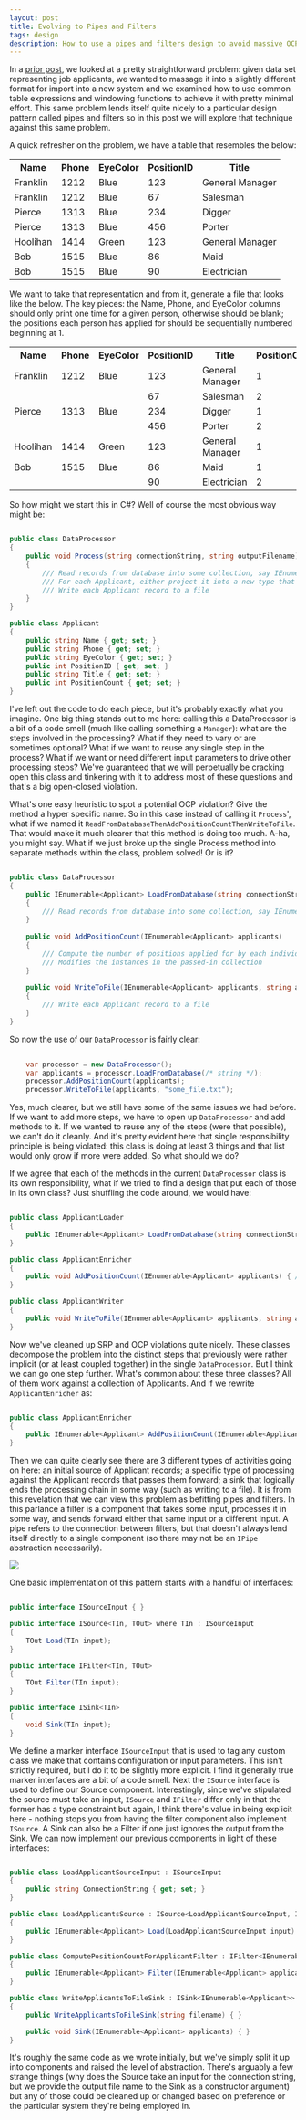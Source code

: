 ```yaml
---
layout: post
title: Evolving to Pipes and Filters
tags: design
description: How to use a pipes and filters design to avoid massive OCP violations.
---
```

In a <a href="2015/03/10/cte-and-windowing-functions.html">prior post</a>, we looked at a pretty straightforward problem:  given data set representing job applicants, we wanted to massage it into a slightly different format for import into a new system and we examined how to use common table expressions and windowing functions to achieve it with pretty minimal effort.  This same problem lends itself quite nicely to a particular design pattern called pipes and filters so in this post we will explore that technique against this same problem.  

A quick refresher on the problem, we have a table that resembles the below:

<table class="sql">
<tr><th>Name</th><th>Phone</th><th>EyeColor</th><th>PositionID</th><th>Title</th></tr>
<tr><td>Franklin</td><td>1212</td><td>Blue</td><td>123</td><td>General Manager</td></tr>
<tr><td>Franklin</td><td>1212</td><td>Blue</td><td>67</td><td>Salesman</td></tr>
<tr><td>Pierce</td><td>1313</td><td>Blue</td><td>234</td><td>Digger</td></tr>
<tr><td>Pierce</td><td>1313</td><td>Blue</td><td>456</td><td>Porter</td></tr>
<tr><td>Hoolihan</td><td>1414</td><td>Green</td><td>123</td><td>General Manager</td></tr>
<tr><td>Bob</td><td>1515</td><td>Blue</td><td>86</td><td>Maid</td></tr>
<tr><td>Bob</td><td>1515</td><td>Blue</td><td>90</td><td>Electrician</td></tr>
</table>

We want to take that representation and from it, generate a file that looks like the below.  The key pieces:  the Name, Phone, and EyeColor columns should only print one time for a given person, otherwise should be blank; the positions each person has applied for should be sequentially numbered beginning at 1. 

<table class="sql">
<tr><th>Name</th><th>Phone</th><th>EyeColor</th><th>PositionID</th><th>Title</th><th>PositionCount</th></tr>
<tr><td>Franklin</td><td>1212</td><td>Blue</td><td>123</td><td>General Manager</td><td>1</td></tr>
<tr><td></td><td></td><td></td><td>67</td><td>Salesman</td><td>2</td></tr>
<tr><td>Pierce</td><td>1313</td><td>Blue</td><td>234</td><td>Digger</td><td>1</td></tr>
<tr><td></td><td></td><td></td><td>456</td><td>Porter</td><td>2</td></tr>
<tr><td>Hoolihan</td><td>1414</td><td>Green</td><td>123</td><td>General Manager</td><td>1</td></tr>
<tr><td>Bob</td><td>1515</td><td>Blue</td><td>86</td><td>Maid</td><td>1</td></tr>
<tr><td></td><td></td><td></td><td>90</td><td>Electrician</td><td>2</td></tr>
</table>

So how might we start this in C#? Well of course the most obvious way might be:

````c#

public class DataProcessor
{	
	public void Process(string connectionString, string outputFilename)
	{
		/// Read records from database into some collection, say IEnumerable<Applicant>
		/// For each Applicant, either project it into a new type that contains a "PositionCount" property or if it's already on Applicant, enrich it
		/// Write each Applicant record to a file	
	}
}

public class Applicant
{
	public string Name { get; set; }
	public string Phone { get; set; }
	public string EyeColor { get; set; }
	public int PositionID { get; set; }
	public string Title { get; set; }
	public int PositionCount { get; set; }
}

````

I've left out the code to do each piece, but it's probably exactly what you imagine.  One big thing stands out to me here:  calling this a DataProcessor is a bit of a code smell (much like calling something a `Manager`):  what are the steps involved in the processing?  What if they need to vary or are sometimes optional?  What if we want to reuse any single step in the process?  What if we want or need different input parameters to drive other processing steps?  We've guaranteed that we will perpetually be cracking open this class and tinkering with it to address most of these questions and that's a big open-closed violation.  

What's one easy heuristic to spot a potential OCP violation?  Give the method a hyper specific name.  So in this case instead of calling it `Process`', what if we named it `ReadFromDatabaseThenAddPositionCountThenWriteToFile`.  That would make it much clearer that this method is doing too much.  A-ha, you might say.  What if we just broke up the single Process method into separate methods within the class, problem solved!  Or is it?

````c#

public class DataProcessor
{	
	public IEnumerable<Applicant> LoadFromDatabase(string connectionString)
	{
		/// Read records from database into some collection, say IEnumerable<Applicant>	
	}
	
	public void AddPositionCount(IEnumerable<Applicant> applicants)
	{
		/// Compute the number of positions applied for by each individual person and sent Applicant.PositionCount appropriately. 
		/// Modifies the instances in the passed-in collection
	}
	
	public void WriteToFile(IEnumerable<Applicant> applicants, string absoluteFilename)
	{
		/// Write each Applicant record to a file	
	}
}

````

So now the use of our `DataProcessor` is fairly clear:

````c#
	
	var processor = new DataProcessor();
	var applicants = processor.LoadFromDatabase(/* string */);
	processor.AddPositionCount(applicants);
	processor.WriteToFile(applicants, "some_file.txt");

````

Yes, much clearer, but we still have some of the same issues we had before.  If we want to add more steps, we have to open up `DataProcessor` and add methods to it.  If we wanted to reuse any of the steps (were that possible), we can't do it cleanly.  And it's pretty evident here that single responsibility principle is being violated:  this class is doing at least 3 things and that list would only grow if more were added.  So what should we do?

If we agree that each of the methods in the current `DataProcessor` class is its own responsibility, what if we tried to find a design that put each of those in its own class?  Just shuffling the code around, we would have:

````c#

public class ApplicantLoader
{
	public IEnumerable<Applicant> LoadFromDatabase(string connectionString) { /* */ }
}

public class ApplicantEnricher
{
	public void AddPositionCount(IEnumerable<Applicant> applicants) { /* */ }
}

public class ApplicantWriter
{
	public void WriteToFile(IEnumerable<Applicant> applicants, string absoluteFilename) { /* */ }
}

````

Now we've cleaned up SRP and OCP violations quite nicely.  These classes decompose the problem into the distinct steps that previously were rather implicit (or at least coupled together) in the single `DataProcessor`.  But I think we can go one step further.  What's common about these three classes?  All of them work against a collection of Applicants.  And if we rewrite `ApplicantEnricher` as:

````c#

public class ApplicantEnricher
{
	public IEnumerable<Applicant> AddPositionCount(IEnumerable<Applicant> applicants) { /* */ }
}

````

Then we can quite clearly see there are 3 different types of activities going on here:  an initial source of Applicant records; a specific type of processing against the Applicant records that passes them forward; a sink that logically ends the processing chain in some way (such as writing to a file).  It is from this revelation that we can view this problem as befitting pipes and filters.  In this parlance a filter is a component that takes some input, processes it in some way, and sends forward either that same input or a different input.  A pipe refers to the connection between filters, but that doesn't always lend itself directly to a single component (so there may not be an `IPipe` abstraction necessarily). 

<img src="{{ site.url }}/images/pipes_and_filters.png"  />

One basic implementation of this pattern starts with a handful of interfaces:

````c#

public interface ISourceInput { }

public interface ISource<TIn, TOut> where TIn : ISourceInput
{
	TOut Load(TIn input);
}

public interface IFilter<TIn, TOut>
{
	TOut Filter(TIn input);
}

public interface ISink<TIn>
{
	void Sink(TIn input);
}

````

We define a marker interface `ISourceInput` that is used to tag any custom class we make that contains configuration or input parameters.  This isn't strictly required, but I do it to be slightly more explicit.  I find it generally true marker interfaces are a bit of a code smell.  Next the `ISource` interface is used to define our Source component.  Interestingly, since we've stipulated the source must take an input, `ISource` and `IFilter` differ only in that the former has a type constraint but again, I think there's value in being explicit here - nothing stops you from having the filter component also implement `ISource`.   A Sink can also be a Filter if one just ignores the output from the Sink.  We can now implement our previous components in light of these interfaces:

````c#

public class LoadApplicantSourceInput : ISourceInput
{
	public string ConnectionString { get; set; }
}

public class LoadApplicantsSource : ISource<LoadApplicantSourceInput, IEnumerable<Applicant>>
{
	public IEnumerable<Applicant> Load(LoadApplicantSourceInput input) { } 
}

public class ComputePositionCountForApplicantFilter : IFilter<IEnumerable<Applicant>, IEnumerable<Applicant>>
{
	public IEnumerable<Applicant> Filter(IEnumerable<Applicant> applicants) { }
}

public class WriteApplicantsToFileSink : ISink<IEnumerable<Applicant>>
{
	public WriteApplicantsToFileSink(string filename) { }

	public void Sink(IEnumerable<Applicant> applicants) { }
}

````

It's roughly the same code as we wrote initially, but we've simply split it up into components and raised the level of abstraction.  There's arguably a few strange things (why does the Source take an input for the connection string, but we provide the output file name to the Sink as a constructor argument) but any of those could be cleaned up or changed based on preference or the particular system they're being employed in.




